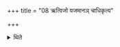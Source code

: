 +++
title = "08 ऋत्विजो यजमानञ् चाधिकृत्य"

+++

<details><summary>थिते</summary>

ऋत्विजो यजमानं चाधिकृत्य वदति ८
</details>
